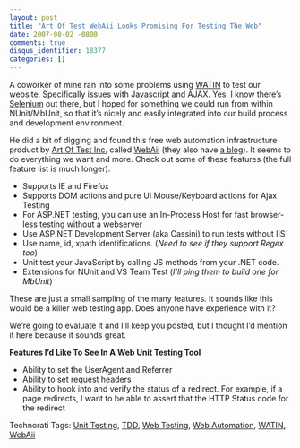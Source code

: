 ```yaml
---
layout: post
title: "Art Of Test WebAii Looks Promising For Testing The Web"
date: 2007-08-02 -0800
comments: true
disqus_identifier: 18377
categories: []
---
```

A coworker of mine ran into some problems using
[WATIN](http://watin.sourceforge.net/ "WATIN web app testing") to test
our website. Specifically issues with Javascript and AJAX. Yes, I know
there’s [Selenium](http://www.openqa.org/selenium/ "Selenium") out
there, but I hoped for something we could run from within NUnit/MbUnit,
so that it’s nicely and easily integrated into our build process and
development environment.

He did a bit of digging and found this free web automation
infrastructure product by [Art Of Test
Inc.](http://www.artoftest.com/ "Art of Test") called
[WebAii](http://www.artoftest.com/Products.aspx "WebAii Web Testing") (they
also have [a blog](http://artoftestinc.blogspot.com/ "ArtOfTest Blog")).
It seems to do everything we want and more. Check out some of these
features (the full feature list is much longer).

-   Supports IE and Firefox
-   Supports DOM actions and pure UI Mouse/Keyboard actions for Ajax
    Testing
-   For ASP.NET testing, you can use an In-Process Host for fast
    browser-less testing without a webserver
-   Use ASP.NET Development Server (aka Cassini) to run tests without
    IIS
-   Use name, id, xpath identifications. (*Need to see if they support
    Regex too*)
-   Unit test your JavaScript by calling JS methods from your .NET code.
-   Extensions for NUnit and VS Team Test (*I’ll ping them to build one
    for MbUnit*)

These are just a small sampling of the many features. It sounds like
this would be a killer web testing app. Does anyone have experience with
it?

We’re going to evaluate it and I’ll keep you posted, but I thought I’d
mention it here because it sounds great.

**Features I’d Like To See In A Web Unit Testing Tool**

-   Ability to set the UserAgent and Referrer
-   Ability to set request headers
-   Ability to hook into and verify the status of a redirect. For
    example, if a page redirects, I want to be able to assert that the
    HTTP Status code for the redirect

Technorati Tags: [Unit
Testing](http://technorati.com/tags/Unit%20Testing),
[TDD](http://technorati.com/tags/TDD), [Web
Testing](http://technorati.com/tags/Web%20Testing), [Web
Automation](http://technorati.com/tags/Web%20Automation),
[WATIN](http://technorati.com/tags/WATIN),
[WebAii](http://technorati.com/tags/WebAii)


